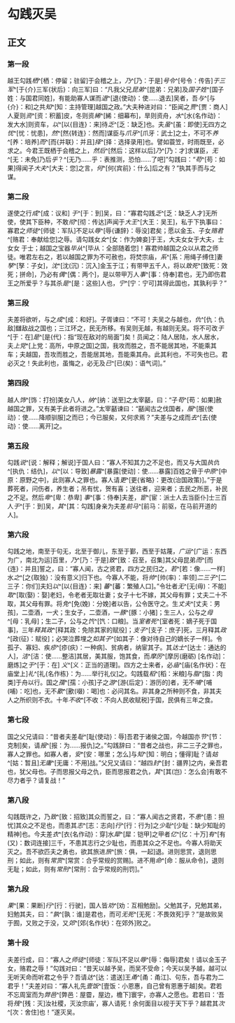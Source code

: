 # 勾践灭吴
## 正文
### 第一段

越王勾践*栖*^[栖：停留；驻留]于会稽之上，*乃*^[乃：于是]*号令*^[号令：传告]*于三军*^[于{介}三军{状后}：向三军]曰：“凡我父兄*昆弟*^[昆弟：兄弟]及*国子姓*^[国子姓：与国君同姓]，有能助寡人谋而*退*^[退{使动}：使……退去]吴者，吾*与*^[与{介}：和]之共*知*^[知：主持管理]越国之政。”大夫种进对曰：“臣闻之*贾*^[贾：商人]人夏则*资*^[资：积蓄]皮，冬则资*絺*^[絺：细幕布]，旱则资舟，*水*^[水{名作动}：发大水]则资车，*以*^[以{目连}：来]待*乏*^[乏：缺乏]也。夫*虽*^[虽：即使]无四方之*忧*^[忧：忧患]，*然*^[然{转连}：然而]谋臣与*爪牙*^[爪牙：武士]之士，不可不*养*^[养：培养]*而*^[而{并联}：并且]*择*^[择：选择录用]也。譬如蓑笠，时雨既至，必求之。今君王既栖于会稽之上，*然后*^[然后：这样以后]*乃*^[乃：才]求谋臣，*无*^[无：未免]乃后*乎*？^[无乃……乎：表推测，恐怕……了吧]”勾践曰：“*苟*^[苟：如果]得闻子*大夫*^[大夫：您]之言，*何*^[何{宾前}：什么]后之有？”执其手而与之谋。

### 第二段

遂使之行*成*^[成：议和] *于*^[于：到]吴，曰：“寡君勾践*乏*^[乏：缺乏人才]无所使，使其下臣种，不敢*彻*^[彻：传达]声闻于*大王*^[大王：吴王]，私于下执事曰：寡君之*师徒*^[师徒：军队]不足以*辱*^[辱{谦辞}：辱没]君矣；愿以金玉、子女*赂君*^[赂君：奉献给您]之辱。请勾践女*女*^[女：作为婢妾]于王，大夫女女于大夫，士女女 于士；越国之宝器*毕从*^[毕从：全部随着您]！寡君帅越国之众以从君之师徒。唯君左右之，若以越国之罪为不可赦也，将焚宗庙，*系*^[系：用绳子缚住]妻*孥*^[孥：子女]，*沈*^[沈(沉)：沉入]金玉于江；有带甲五千人，将以*致死*^[致死：效死；拼命]，乃必有*偶*^[偶：两个]，是以带甲万人*事*^[事：侍奉]君也，无乃即伤君王之所爱乎？与其杀*是*^[是：这些]人也，*宁*^[宁：宁可]其得此国也，其孰利乎？”

### 第三段

夫差将欲听，与之*成*^[成：和好]。子胥谏曰：“不可！夫吴之与越也，*仇*^[仇：仇敌]讎敌战之国也；三江环之，民无所移。有吴则无越，有越则无吴。将不可改*于*^[于：在]*是*^[是{代}：指“现在敌对的局面”]矣！员闻之：陆人居陆，水人居水，夫*上党*^[上党：高所，中原之国]之国，我攻而胜之，吾不能居其地，不能乘其车；夫越国，吾攻而胜之，吾能居其地，吾能乘其舟。此其利也，不可失也已。君必灭之！失此利也，虽悔之，必无及*已*^[已(矣)：语气词]。”

### 第四段

越人*饰*^[饰：打扮]美女八人，*纳*^[纳：送至]之太宰嚭，曰：“子*苟*^[苟：如果]赦越国之罪，又有美于此者将进之。”太宰嚭谏曰：“嚭闻古之伐国者，*服*^[服{使动}：使……降顺驯服]之而已；今已服矣，又何求焉？”夫差与之成而*去*^[去{使动}：使……离开]之。

### 第五段

勾践*说*^[说：解释；解说]于国人曰：“寡人不知其力之不足也，而又与大国*执仇*^[执仇：结仇]，*以*^[以：导致]*暴露*^[暴露[使动]：使……暴露]百姓之骨于*中原*^[中原：原野之中]，此则寡人之罪也。寡人请*更*^[更{省略}：更改(治国政策)]。”于是葬死者，问伤者，养生者；吊有忧，贺有喜；送往者，迎来者；去民之所恶，补民之不足。然后*卑*^[卑：恭卑] *事*^[事：侍奉]夫差，*宦*^[宦：派士人去当臣仆]士三百人*于*^[于：到]吴，*其*^[其：勾践]身亲为夫差*前马*^[前马：前驱，在马前开道的人]。

### 第六段

勾践之地，南至于句无，北至于御儿，东至于鄞，西至于姑蔑，*广运*^[广运：东西为广，南北为运]百里，*乃*^[乃：于是]*致*^[致：召至，召集]其父母昆弟*而*^[而{连}：并且]誓之，曰：“寡人闻，古之贤君，四方之民归之，*若*^[若：像……一样]水*之*^[之{取独}：没有意义]归下也。今寡人不能，将*帅*^[帅(率)：率领]*二三子*^[二三子：你们]夫妇*以*^[以{目连}：来] *蕃*^[蕃：繁殖人口]。”令壮者*无*^[无(毋)：不能]*取*^[取(娶)：娶]老妇，令老者无取壮妻；女子十七不嫁，其父母有罪；丈夫二十不取，其父母有罪。将*免*^[免(娩)：分娩]者以告，公令医守之。生*丈夫*^[丈夫：男孩]，二壶酒，一犬；生女子，二壶酒，一*豚*^[豚：小猪]；生三人，公与之*母*^[母：乳母]；生二子，公与之*饩*^[饩：口粮]。当*室者死*^[室者死：嫡子死于国事]，三年*释其政*^[释其政：免除其家的赋役]；*支子*^[支子：庶子]死，三月释其*政*^[政(征)：赋役]；必哭泣葬埋之*如其子*^[如其子：像对待自己的嫡长子一样]。令孤子、寡妇、疾*疹*^[疹(疢)：一种病]、贫病者，纳宦其子。其*达士*^[达士：通达的人]，*洁*^[洁：使……整洁]其居，美其服，饱其食，而*摩厉*^[摩厉(磨砺) [名作动]：磨炼]之*于*^[于：在] *义*^[义：正当的道理]。四方之士来者，必*庙*^[庙{名作状}：在庙堂上]*礼*^[礼{名作栋}：为……举行礼仪]之。勾践载*稻*^[稻：米粮]与*脂*^[脂：肉类]于舟以行。国之*孺*^[孺：小孩]子之*游*^[游{后定}：游历的]者，无不*哺*^[哺(哺)：吃]也，无不*歠*^[歠(啜)：喝]也：必问其名。非其身之所种则不食，非其夫人之所织则不衣。十年*不收*^[不收：不向人民收赋税]于国，民俱有三年之食。

### 第七段

国之父兄请曰：“昔者夫差*耻*^[耻{使动}：辱]吾君于诸侯之国，今越国亦*节*^[节：克制]矣，请*报*^[报：为……报仇]之。”勾践辞曰：“昔者之战也，非二三子之罪也，寡人之罪也。如寡人者，*安*^[安：哪里；怎么]与*知*^[知：明白；懂得]耻？请*姑*^[姑：暂且]*无庸*^[无庸：不用]战。”父兄又请曰：“越四*封*^[封：疆界]之内，亲吾君也，犹父母也。子而思报父母之仇，臣而思报君之仇，*其*^[其(岂)：怎么会]有敢不尽力者乎？请复战！”

### 第八段

勾践既许之，乃*致*^[致：招致]其众而誓之，曰：“寡人闻古之贤君，不*患*^[患：担忧]其众之不足也，而患其*志*^[志：志向]*行*^[行：行为]之*少耻*^[少耻：缺少知耻的精神]也。今夫差*衣*^[衣{名作动}：穿]水*犀*^[犀：铠甲]之甲者*亿*^[亿：十万]*有*^[有(又)：数词连接]三千，不患其志行之少耻也，而患其众之不足也。今寡人将助天灭之。吾不欲匹夫之勇也，欲其旅进*旅*^[旅：俱，一起]退。进则思赏，退则思刑；如此，则有*常赏*^[常赏：合乎常规的赏赐]。进不用*命*^[命：服从命令]，退则无耻；如此，则有*常刑*^[常刑：合乎常规的刑罚]。” 

### 第九段

*果*^[果：果断]*行*^[行：行驶]，国人皆*劝*^[劝：互相勉励]。父勉其子，兄勉其弟，妇勉其夫，曰：“*孰*^[孰：谁]是君也，而可*无死*^[无死：不畏效死]乎？”是故败吴于囿，又败之于没，又*郊*^[郊{名作状}：在郊外]败之。

### 第十段

夫差行成，曰：“寡人之*师徒*^[师徒：军队]不足以*辱*^[辱：侮辱]君矣！请以金玉子女，赂君之辱！”勾践对曰：“昔天以越予吴，而吴不受命；今天以吴予越，越可以无听天命而听君之令乎？吾请*达*^[达：遣送]王*甬*^[甬：甬江]、句东，吾与君为二君乎！”夫差对曰：“寡人礼先*壹饭*^[壹饭：小恩惠，自己曾有恩惠于越]矣。君若不忘周室而为*弊邑*^[弊邑：屋霤，屋边，檐下]寰宇，亦寡人之愿也。君若曰：‘吾将*残*^[残：灭]汝社稷，灭汝宗庙’，寡人请死！余何面目以视于天下乎？越君其*次*^[次：舍住]也！”遂灭吴。

